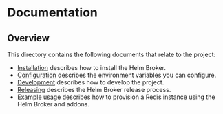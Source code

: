 # Documentation
## Overview
This directory contains the following documents that relate to the project:

- [Installation](https://github.com/kyma-project/helm-broker/blob/master/docs/installation.md) describes how to install the Helm Broker.
- [Configuration](https://github.com/kyma-project/helm-broker/blob/master/docs/configuration.md) describes the environment variables you can configure.
- [Development](https://github.com/kyma-project/helm-broker/blob/master/docs/development.md) describes how to develop the project.
- [Releasing](https://github.com/kyma-project/helm-broker/blob/master/docs/releasing.md) describes the Helm Broker release process.
- [Example usage](https://github.com/kyma-project/helm-broker/blob/master/docs/example-usage.md) describes how to provision a Redis instance using the Helm Broker and addons.
